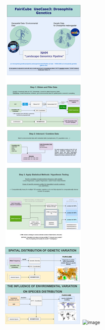 ![Workflow Diagram](WorkflowLGP.drawio.png)
![image](https://github.com/user-attachments/assets/ebbfaa47-c1b7-4d96-be1c-87efe781fb01)
